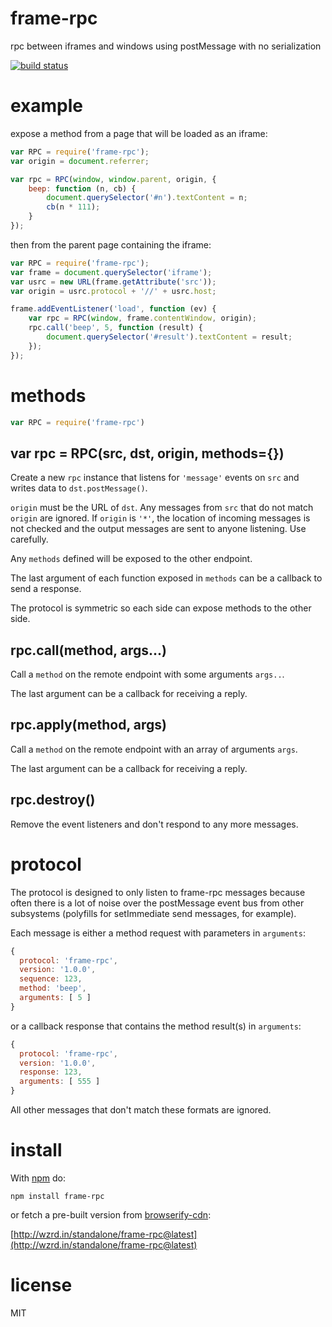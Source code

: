 # frame-rpc

rpc between iframes and windows using postMessage with no serialization

[![build status](https://secure.travis-ci.org/substack/frame-rpc.png)](http://travis-ci.org/substack/frame-rpc)

# example

expose a method from a page that will be loaded as an iframe:

``` js
var RPC = require('frame-rpc');
var origin = document.referrer;

var rpc = RPC(window, window.parent, origin, {
    beep: function (n, cb) {
        document.querySelector('#n').textContent = n;
        cb(n * 111);
    }
});
```

then from the parent page containing the iframe:

``` js
var RPC = require('frame-rpc');
var frame = document.querySelector('iframe');
var usrc = new URL(frame.getAttribute('src'));
var origin = usrc.protocol + '//' + usrc.host;

frame.addEventListener('load', function (ev) {
    var rpc = RPC(window, frame.contentWindow, origin);
    rpc.call('beep', 5, function (result) {
        document.querySelector('#result').textContent = result;
    });
});
```

# methods

``` js
var RPC = require('frame-rpc')
```

## var rpc = RPC(src, dst, origin, methods={})

Create a new `rpc` instance that listens for `'message'` events on `src`
and writes data to `dst.postMessage()`.

`origin` must be the URL of `dst`. Any messages from `src` that do not match
`origin` are ignored. If `origin` is `'*'`, the location of incoming messages is
not checked and the output messages are sent to anyone listening. Use carefully.

Any `methods` defined will be exposed to the other endpoint.

The last argument of each function exposed in `methods` can be a callback to
send a response.

The protocol is symmetric so each side can expose methods to the other side.

## rpc.call(method, args...)

Call a `method` on the remote endpoint with some arguments `args..`.

The last argument can be a callback for receiving a reply.

## rpc.apply(method, args)

Call a `method` on the remote endpoint with an array of arguments `args`.

The last argument can be a callback for receiving a reply.

## rpc.destroy()

Remove the event listeners and don't respond to any more messages.

# protocol

The protocol is designed to only listen to frame-rpc messages because often
there is a lot of noise over the postMessage event bus from other subsystems
(polyfills for setImmediate send messages, for example).

Each message is either a method request with parameters in `arguments`:

``` js
{
  protocol: 'frame-rpc',
  version: '1.0.0',
  sequence: 123,
  method: 'beep',
  arguments: [ 5 ]
}
```

or a callback response that contains the method result(s) in `arguments`:

``` js
{
  protocol: 'frame-rpc',
  version: '1.0.0',
  response: 123,
  arguments: [ 555 ]
}
```

All other messages that don't match these formats are ignored.

# install

With [npm](https://npmjs.org) do:

```
npm install frame-rpc
```

or fetch a pre-built version from [browserify-cdn](http://wzrd.in):

[http://wzrd.in/standalone/frame-rpc@latest](http://wzrd.in/standalone/frame-rpc@latest)

# license

MIT
